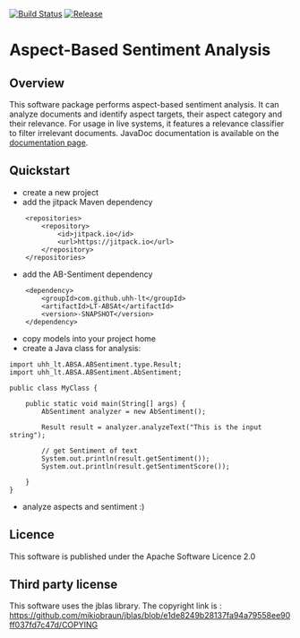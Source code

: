 [![Build Status](https://travis-ci.org/uhh-lt/LT-ABSA.svg)](https://travis-ci.org/uhh-lt/LT-ABSA)
[![Release](https://jitpack.io/v/uhh-lt/LT-ABSA.svg)](https://jitpack.io/#uhh-lt/LT-ABSA)
# Aspect-Based Sentiment Analysis

##  Overview
This software package performs aspect-based sentiment analysis. It can analyze documents and identify aspect targets, their aspect category and their relevance. For usage in live systems, it features a relevance classifier to filter irrelevant documents.
JavaDoc documentation is available on the [documentation page](http://tudarmstadt-lt.github.io/AB-Sentiment/doc/).

## Quickstart

* create a new project
* add the jitpack Maven dependency
```
	<repositories>
		<repository>
		    <id>jitpack.io</id>
		    <url>https://jitpack.io</url>
		</repository>
	</repositories>
```
* add the AB-Sentiment dependency
```
	<dependency>
	    <groupId>com.github.uhh-lt</groupId>
	    <artifactId>LT-ABSAt</artifactId>
	    <version>-SNAPSHOT</version>
	</dependency>
```
* copy models into your project home
* create a Java class for analysis:
```
import uhh_lt.ABSA.ABSentiment.type.Result;
import uhh_lt.ABSA.ABSentiment.AbSentiment;

public class MyClass {

    public static void main(String[] args) {
        AbSentiment analyzer = new AbSentiment();

        Result result = analyzer.analyzeText("This is the input string");

        // get Sentiment of text
        System.out.println(result.getSentiment());
        System.out.println(result.getSentimentScore());

    }
}
```
* analyze aspects and sentiment :)


## Licence
This software is published under the Apache Software Licence 2.0

## Third party license
This software uses the jblas library. The copyright link is : https://github.com/mikiobraun/jblas/blob/e1de8249b28137fa94a79558ee90ff037fd7c47d/COPYING